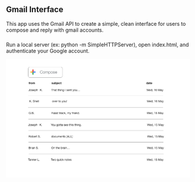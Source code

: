 ## Gmail Interface

This app uses the Gmail API to create a simple, clean interface for users to compose and reply with gmail accounts.

###

Run a local server (ex: python -m SimpleHTTPServer), open index.html, and authenticate your Google account.

![inbox](https://raw.githubusercontent.com/agbales/gmail-interface/master/images/inbox.png)
